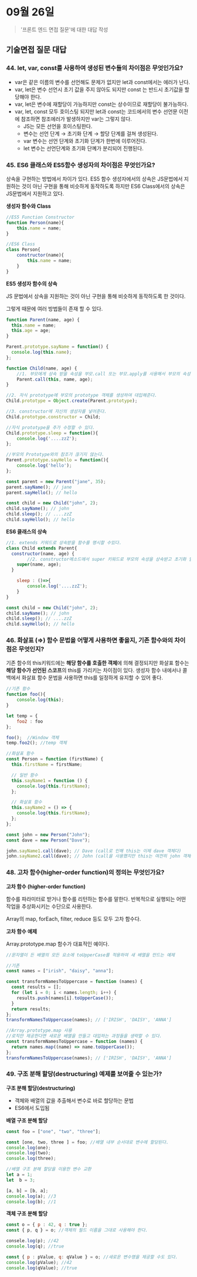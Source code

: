 # 09월 26일
> '프론트 엔드 면접 질문'에 대한 대답 작성

## **기술면접 질문 대답**

### 44. let, var, const를 사용하여 생성된 변수들의 차이점은 무엇인가요?

- var은 같은 이름의 변수를 선언해도 문제가 없지만 let과 const에서는 에러가 난다.
- var, let은 변수 선언시 초기 값을 주지 않아도 되지만 const 는 반드시 초기값을 할당해야 한다.
- var, let은 변수에 재할당이 가능하지만 const는 상수이므로 재할당이 불가능하다.
- var, let, const 모두 호이스팅 되지만 let과 const는 코드에서의 변수 선언문 이전에 참조하면 참조에러가 발생하지만 var는 그렇지 않다.
    - JS는 모든 선언을 호이스팅한다.
    - 변수는 선언 단계 → 초기화 단계 → 할당 단계를 걸쳐 생성된다.
    - var 변수는 선언 단계와 초기화 단계가 한번에 이루어진다.
    - let 변수는 선언단계와 초기화 단꼐가 분리되어 진행된다.

### 45. ES6 클래스와 ES5함수 생성자의 차이점은 무엇인가요?

상속을 구현하는 방법에서 차이가 있다. ES5 함수 생성자에서의 상속은 JS문법에서 지원하는 것이 아닌 구현을 통해 비슷하게 동작하도록 하지만 ES6 Class에서의 상속은 JS문법에서 지원하고 있다.

**생성자 함수와 Class**

```jsx
//ES5 Function Constructor
function Person(name){
	this.name = name;
}

//ES6 Class
class Person{
	constructor(name){
		this.name = name;
	}
}
```

**ES5 생성자 함수의 상속**

JS 문법에서 상속을 지원하는 것이 아닌 구현을 통해 비슷하게 동작하도록 한 것이다.

그렇게 때문에 여러 방법들이 존재 할 수 있다.

```jsx
function Parent(name, age) {
  this.name = name;
  this.age = age;
}

Parent.prototype.sayName = function() {
  console.log(this.name);
};

function Child(name, age) {
	//1. 부모에게 상속 받을 속성을 부모.call 또는 부모.apply를 사용해서 부모의 속성을 받아온다.
	Parent.call(this, name, age);
}

//2. 자식 prototype에 부모의 prototype 객체를 생성하여 대입해준다.
Child.prototype = Object.create(Parent.prototype);

//3. constructor에 자신의 생성자를 넣어준다.
Child.prototype.constructor = Child;

//자식 prototype을 추가 수정할 수 있다.
Child.prototype.sleep = function(){
	console.log('....zzZ');
};

//부모의 Prototype와의 참조가 끊기지 않는다.
Parent.prototype.sayHello = function(){
	console.log('hello');
};

const parent = new Parent("jane", 35);
parent.sayName(); // jane
parent.sayHello(); // hello

const child = new Child("john", 2);
child.sayName(); // john
child.sleep(); // ....zzZ
child.sayHello(); // hello
```

**ES6 클래스의 상속**

```jsx
//1. extends 키워드로 상속받을 함수를 명시할 수있다.
class Child extends Parent{
  constructor(name, age) {
		//2. constructor메소드에서 super 키워드로 부모의 속성을 상속받고 초기화 할 수 있다.
    super(name, age);
  }

	sleep : ()=>{
		console.log('....zzZ');
	}
}

const child = new Child("john", 2);
child.sayName(); // john
child.sleep(); // ....zzZ
child.sayHello(); // hello
```

### 46. 화살표 (⇒) 함수 문법을 어떻게 사용하면 좋을지, 기존 함수와의 차이점은 무엇인지?

기존 함수의 this키워드에는 **해당 함수를 호출한 객체**에 의해 결정되지만 화살표 함수는 **해당 함수가 선언된 스코프**의 this를 가리키는 차이점이 있다. 생성자 함수 내에서나 콜백에서 화살표 함수 문법을 사용하면 this를 일정하게 유지할 수 있어 좋다.

```jsx
//기존 함수
function foo(){    
    console.log(this);
}

let temp = {
    foo2 : foo
};

foo();  //Window 객체
temp.foo2(); //temp 객체

//화살표 함수
const Person = function (firstName) {
  this.firstName = firstName;

  // 일반 함수
  this.sayName1 = function () {
    console.log(this.firstName);
  };

  // 화살표 함수
  this.sayName2 = () => {
    console.log(this.firstName);
  };
};

const john = new Person("John");
const dave = new Person("Dave");

john.sayName1.call(dave); // Dave (call로 인해 this는 이제 dave 객체다)
john.sayName2.call(dave); // John (call을 사용했지만 this는 여전히 john 객체다)

```

### 48. 고차 함수(higher-order function)의 정의는 무엇인가요?

**고차 함수 (higher-order function)**

함수를 파라미터로 받거나 함수를 리턴하는 함수를 말한다. 반복적으로 실행되는 어떤 작업을 추상화시키는 수단으로 사용한다.

Array의 map, forEach, filter, reduce 등도 모두 고차 함수다.

**고차 함수 예제**

Array.prototype.map 함수가 대표적인 예이다.

```jsx
//문자열이 든 배열의 모든 요소에 toUpperCase를 적용하여 새 배열을 만드는 예제

//기존
const names = ["irish", "daisy", "anna"];

const transformNamesToUppercase = function (names) {
  const results = [];
  for (let i = 0; i < names.length; i++) {
    results.push(names[i].toUpperCase());
  }
  return results;
};
transformNamesToUppercase(names); // ['IRISH', 'DAISY', 'ANNA']

//Array.prototype.map 사용
//로직만 제공한다면 새로운 배열을 만들고 대입하는 과정들을 생략할 수 있다.
const transformNamesToUppercase = function (names) {
  return names.map((name) => name.toUpperCase());
};
transformNamesToUppercase(names); // ['IRISH', 'DAISY', 'ANNA']
```

### 49. 구조 분해 할당(destructuring) 예제를 보여줄 수 있는가?

**구조 분해 할당(destructuring)**

- 객체와 배열의 값을 추출해서 변수로 바로 할당하는 문법
- ES6에서 도입됨

**배열 구조 분해 할당**

```jsx
const foo = ["one", "two", "three"];

const [one, two, three ] = foo; //배열 내부 순서대로 변수에 할당된다.
console.log(one);
console.log(two);
console.log(three);

//배열 구조 분해 할당을 이용한 변수 교환
let a = 1;
let  b = 3;

[a, b] = [b, a];
console.log(a); //3
console.log(b); //1
```

**객체 구조 분해 할당**

```jsx
const o = { p : 42, q : true };
const { p, q } = o; //객체의 필드 이름을 그대로 사용해야 한다.

consele.log(p); //42
console.log(q); //true

const { p : pValue, q: qValue } = o; //새로운 변수명을 제공할 수도 있다.
console.log(pValue); //42
console.log(qValue); //true
```